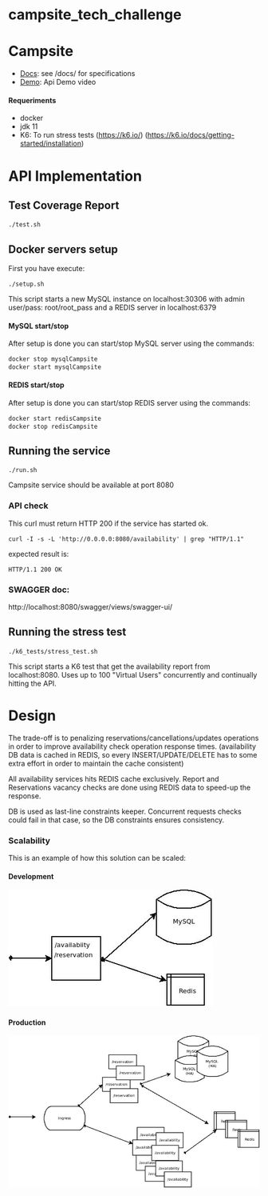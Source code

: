 # campsite_tech_challenge

# Campsite
- [Docs](docs/): see /docs/ for specifications
- [Demo](docs/demo.mp4): Api Demo video



#### Requeriments

- docker
- jdk 11
- K6: To run stress tests (https://k6.io/)  (https://k6.io/docs/getting-started/installation) 

# API Implementation

## Test Coverage Report
````
./test.sh 
````


## Docker servers setup
 First you have execute:
```
./setup.sh
```
 This script starts a new MySQL instance on localhost:30306 with admin user/pass: root/root_pass  and a REDIS server in localhost:6379


#### MySQL start/stop

 After setup is done you can start/stop MySQL server using the commands:

```
docker stop mysqlCampsite
docker start mysqlCampsite
```
#### REDIS start/stop

 After setup is done you can start/stop REDIS server using the commands:

```
docker start redisCampsite
docker stop redisCampsite
```


## Running the service

````
./run.sh
````
Campsite service should be available at port 8080

### API check 

This curl must return HTTP 200 if the service has started ok.

````
curl -I -s -L 'http://0.0.0.0:8080/availability' | grep "HTTP/1.1"
````
expected result is:
    
````
HTTP/1.1 200 OK
````


### SWAGGER doc:

http://localhost:8080/swagger/views/swagger-ui/


## Running the stress test

````
./k6_tests/stress_test.sh 
````
This script starts a K6 test that get the availability report from localhost:8080.
Uses up to 100 "Virtual Users" concurrently and continually hitting the API.



# Design


The trade-off is to penalizing reservations/cancellations/updates operations in order to improve availability check operation response times. (availability DB data is cached in REDIS, so every INSERT/UPDATE/DELETE has to  some extra effort in order to maintain the cache consistent)

All availability services hits REDIS cache exclusively.  Report and Reservations vacancy checks are done using REDIS data to speed-up the response.

DB is used as last-line constraints keeper. Concurrent requests checks could fail in that case, so the DB constraints ensures consistency.

### Scalability

This is an example of how this solution can be scaled:
#### Development
![Development](docs/Develop.jpeg)

#### Production
![Production](docs/Prod.jpeg)

